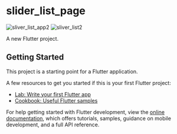 # slider_list_page
![sliver_list_app2](https://user-images.githubusercontent.com/99839506/226153547-4bd5a0ac-b957-4a96-ba41-dd3cf382c443.jpeg) ![sliver_list2](https://user-images.githubusercontent.com/99839506/226153557-22335359-be4e-45fc-87e9-f916f3efbb85.jpeg)





A new Flutter project.

## Getting Started

This project is a starting point for a Flutter application.

A few resources to get you started if this is your first Flutter project:

- [Lab: Write your first Flutter app](https://docs.flutter.dev/get-started/codelab)
- [Cookbook: Useful Flutter samples](https://docs.flutter.dev/cookbook)

For help getting started with Flutter development, view the
[online documentation](https://docs.flutter.dev/), which offers tutorials,
samples, guidance on mobile development, and a full API reference.
